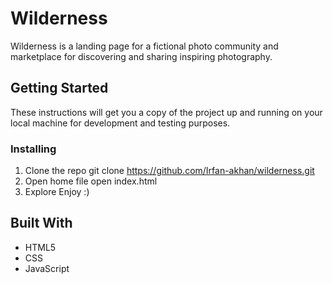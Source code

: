 # Wilderness 
Wilderness is a landing page for a fictional photo community and marketplace for discovering and sharing inspiring photography. 
## Getting Started
These instructions will get you a copy of the project up and running on your local machine for development and testing purposes.

### Installing
1. Clone the repo
git clone https://github.com/Irfan-akhan/wilderness.git
2. Open home file
open index.html
3. Explore
Enjoy :)
## Built With
* HTML5
* CSS
* JavaScript
